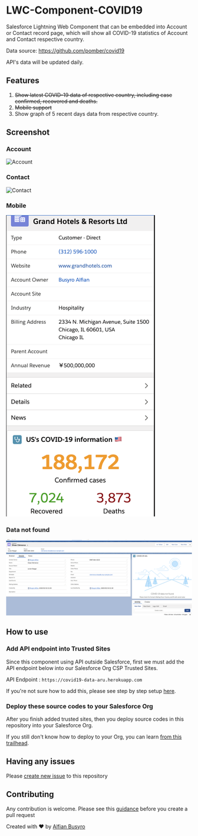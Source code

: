 # LWC-Component-COVID19
Salesforce Lightning Web Component that can be embedded into Account or Contact record page, which will show all COVID-19 statistics of Account and Contact respective country. 

Data source: https://github.com/pomber/covid19

API's data will be updated daily.

## Features

1) ~~Show latest COVID-19 data of respective country, including case confirmed, recovered and deaths.~~
2) ~~Mobile support~~
3) Show graph of 5 recent days data from respective country.

## Screenshot

### Account 
![Account](https://raw.githubusercontent.com/arufian/LWC-Component-COVID19/master/screenshots/account.png)

### Contact 
![Contact](https://raw.githubusercontent.com/arufian/LWC-Component-COVID19/master/screenshots/contact.png)

### Mobile
![Data Not Found](/screenshots/mobile.png)

### Data not found 
![Data Not Found](/screenshots/notfound.png)

## How to use

### Add API endpoint into Trusted Sites

Since this component using API outside Salesforce, first we must add the API endpoint below into our Salesforce Org CSP Trusted Sites. 

API Endpoint : 
`https://covid19-data-aru.herokuapp.com`

If you're not sure how to add this, please see step by step setup [here](https://help.salesforce.com/articleView?id=csp_trusted_sites.htm&language=en_us&r=https%3A%2F%2Fwww.google.com%2F&type=5).

### Deploy these source codes to your Salesforce Org

After you finish added trusted sites, then you deploy source codes in this repository into your Salesforce Org.

If you still don't know how to deploy to your Org, you can learn [from this trailhead](https://trailhead.salesforce.com/en/content/learn/modules/lightning-web-components-basics/push-lightning-web-component-files).

## Having any issues

Please [create new issue](https://github.com/arufian/LWC-Component-COVID19/issues/new) to this repository

## Contributing

Any contribution is welcome. Please see this [guidance](CONTRIBUTION.md) before you create a pull request

Created with ❤️ by [Alfian Busyro](https://twitter.com/arufian_b)
